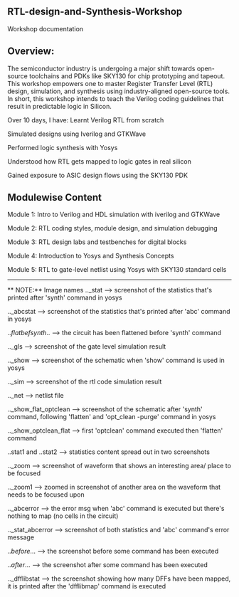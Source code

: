 ## RTL-design-and-Synthesis-Workshop
Workshop documentation 

## Overview:

The semiconductor industry is undergoing a major shift towards open-source toolchains and PDKs like SKY130 for chip prototyping and tapeout.
This workshop empowers one to master Register Transfer Level (RTL) design, simulation, and synthesis using industry-aligned open-source tools.
In short, this workshop intends to teach the Verilog coding guidelines that result in predictable logic in Silicon.

Over 10 days, I have:
Learnt Verilog RTL from scratch

Simulated designs using Iverilog and GTKWave

Performed logic synthesis with Yosys

Understood how RTL gets mapped to logic gates in real silicon

Gained exposure to ASIC design flows using the SKY130 PDK

## Modulewise Content
Module 1: Intro to Verilog and HDL simulation with iverilog and GTKWave

Module 2: RTL coding styles, module design, and simulation debugging

Module 3: RTL design labs and testbenches for digital blocks

Module 4: Introduction to Yosys and Synthesis Concepts

Module 5: RTL to gate-level netlist using Yosys with SKY130 standard cells


------


** NOTE:** Image names
.._stat --> screenshot of the statistics that's printed after 'synth' command in yosys

.._abcstat --> screenshot of the statistics that's printed after 'abc' command in yosys

.._flatbefsynth_.. --> the circuit has been flattened before 'synth' command 

.._gls --> screenshot of the gate level simulation result

.._show --> screenshot of the schematic when 'show' command is used in yosys

.._sim --> screenshot of the rtl code simulation result

.._net --> netlist file

.._show_flat_optclean --> screenshot of the schematic after 'synth' command, following 'flatten' and 'opt_clean -purge' command in yosys

.._show_optclean_flat --> first 'optclean' command executed then 'flatten' command

..stat1 and ..stat2 --> statistics content spread out in two screenshots

.._zoom --> screenshot of waveform that shows an interesting area/ place to be focused

.._zoom1 --> zoomed in screenshot of another area on the waveform that needs to be focused upon

.._abcerror --> the error msg when 'abc' command is executed but there's nothing to map (no cells in the circuit)

.._stat_abcerror --> screenshot of both statistics and 'abc' command's error message

.._before_... --> the screenshot before some command has been executed

.._after_... --> the screenshot after some command has been executed

.._dfflibstat --> the screenshot showing how many DFFs have been mapped, it is printed after the 'dfflibmap' command is executed



